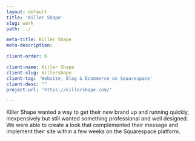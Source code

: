 ```yaml
---
layout: default
title: 'Killer Shape'
slug: work
path: ../

meta-title: Killer Shape
meta-description: 

client-order: 6

client-name: Killer Shape
client-slug: killershape
client-tag: 'Website, Blog & Ecommerce on Squarespace'
client-desc: ""
project-url: 'https://killershape.com/'

---
```


<p>Killer Shape wanted a way to get their new brand up and running quickly, inexpensively but still wanted something professional and well designed. We were able to create a look that complemented their message and implement their site within a few weeks on the Squarespace platform.</p>